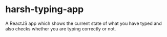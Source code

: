 # harsh-typing-app
A ReactJS app which shows the current state of what you have typed and also checks whether you are typing correctly or not.
